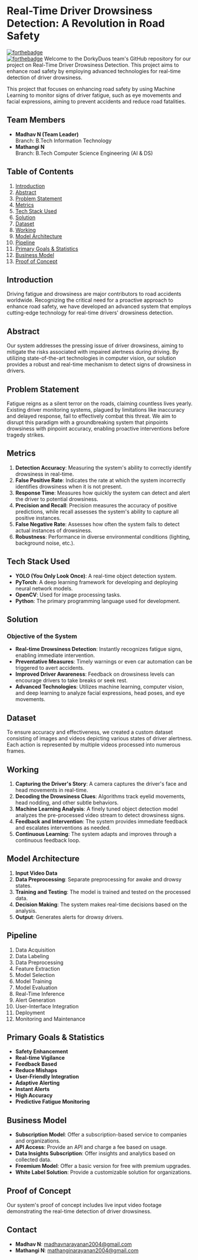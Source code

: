 # Real-Time Driver Drowsiness Detection: A Revolution in Road Safety
[![forthebadge](https://forthebadge.com/images/badges/made-with-html.svg)](https://forthebadge.com)  
[](https://raw.githubusercontent.com/mxdyyy/badge/ca7b14c23382f7d0a2effb1ebf00d43365e62e4b/built-by-team-dorkyduos.svg?token=BC6XTEB2HOB2JWLJMOHTIADGNCD2Q)
[![forthebadge](https://forthebadge.com/images/badges/built-with-love.svg)](https://forthebadge.com)
Welcome to the DorkyDuos team's GitHub repository for our project on Real-Time Driver Drowsiness Detection. This project aims to enhance road safety by employing advanced technologies for real-time detection of driver drowsiness.

This project that focuses on enhancing road safety by using Machine Learning to monitor signs of driver fatigue, such as eye movements and facial expressions, aiming to prevent accidents and reduce road fatalities.

## Team Members
- **Madhav N (Team Leader)**  
  Branch: B.Tech Information Technology
- **Mathangi N**  
  Branch: B.Tech Computer Science Engineering (AI & DS)

## Table of Contents
1. [Introduction](#introduction)
2. [Abstract](#abstract)
3. [Problem Statement](#problem-statement)
4. [Metrics](#metrics)
5. [Tech Stack Used](#tech-stack-used)
6. [Solution](#solution)
7. [Dataset](#dataset)
8. [Working](#working)
9. [Model Architecture](#model-architecture)
10. [Pipeline](#pipeline)
11. [Primary Goals & Statistics](#primary-goals--statistics)
12. [Business Model](#business-model)
13. [Proof of Concept](#proof-of-concept)

## Introduction
Driving fatigue and drowsiness are major contributors to road accidents worldwide. Recognizing the critical need for a proactive approach to enhance road safety, we have developed an advanced system that employs cutting-edge technology for real-time drivers' drowsiness detection.

## Abstract
Our system addresses the pressing issue of driver drowsiness, aiming to mitigate the risks associated with impaired alertness during driving. By utilizing state-of-the-art technologies in computer vision, our solution provides a robust and real-time mechanism to detect signs of drowsiness in drivers.

## Problem Statement
Fatigue reigns as a silent terror on the roads, claiming countless lives yearly. Existing driver monitoring systems, plagued by limitations like inaccuracy and delayed response, fail to effectively combat this threat. We aim to disrupt this paradigm with a groundbreaking system that pinpoints drowsiness with pinpoint accuracy, enabling proactive interventions before tragedy strikes.

## Metrics
1. **Detection Accuracy**: Measuring the system's ability to correctly identify drowsiness in real-time.
2. **False Positive Rate**: Indicates the rate at which the system incorrectly identifies drowsiness when it is not present.
3. **Response Time**: Measures how quickly the system can detect and alert the driver to potential drowsiness.
4. **Precision and Recall**: Precision measures the accuracy of positive predictions, while recall assesses the system's ability to capture all positive instances.
5. **False Negative Rate**: Assesses how often the system fails to detect actual instances of drowsiness.
6. **Robustness**: Performance in diverse environmental conditions (lighting, background noise, etc.).

## Tech Stack Used
- **YOLO (You Only Look Once)**: A real-time object detection system.
- **PyTorch**: A deep learning framework for developing and deploying neural network models.
- **OpenCV**: Used for image processing tasks.
- **Python**: The primary programming language used for development.

## Solution
### Objective of the System
- **Real-time Drowsiness Detection**: Instantly recognizes fatigue signs, enabling immediate intervention.
- **Preventative Measures**: Timely warnings or even car automation can be triggered to avert accidents.
- **Improved Driver Awareness**: Feedback on drowsiness levels can encourage drivers to take breaks or seek rest.
- **Advanced Technologies**: Utilizes machine learning, computer vision, and deep learning to analyze facial expressions, head poses, and eye movements.

## Dataset
To ensure accuracy and effectiveness, we created a custom dataset consisting of images and videos depicting various states of driver alertness. Each action is represented by multiple videos processed into numerous frames.

## Working
1. **Capturing the Driver's Story**: A camera captures the driver's face and head movements in real-time.
2. **Decoding the Drowsiness Clues**: Algorithms track eyelid movements, head nodding, and other subtle behaviors.
3. **Machine Learning Analysis**: A finely tuned object detection model analyzes the pre-processed video stream to detect drowsiness signs.
4. **Feedback and Intervention**: The system provides immediate feedback and escalates interventions as needed.
5. **Continuous Learning**: The system adapts and improves through a continuous feedback loop.

## Model Architecture
1. **Input Video Data**
2. **Data Preprocessing**: Separate preprocessing for awake and drowsy states.
3. **Training and Testing**: The model is trained and tested on the processed data.
4. **Decision Making**: The system makes real-time decisions based on the analysis.
5. **Output**: Generates alerts for drowsy drivers.

## Pipeline
1. Data Acquisition
2. Data Labeling
3. Data Preprocessing
4. Feature Extraction
5. Model Selection
6. Model Training
7. Model Evaluation
8. Real-Time Inference
9. Alert Generation
10. User-Interface Integration
11. Deployment
12. Monitoring and Maintenance

## Primary Goals & Statistics
- **Safety Enhancement**
- **Real-time Vigilance**
- **Feedback Based**
- **Reduce Mishaps**
- **User-Friendly Integration**
- **Adaptive Alerting**
- **Instant Alerts**
- **High Accuracy**
- **Predictive Fatigue Monitoring**

## Business Model
- **Subscription Model**: Offer a subscription-based service to companies and organizations.
- **API Access**: Provide an API and charge a fee based on usage.
- **Data Insights Subscription**: Offer insights and analytics based on collected data.
- **Freemium Model**: Offer a basic version for free with premium upgrades.
- **White Label Solution**: Provide a customizable solution for organizations.

## Proof of Concept
Our system's proof of concept includes live input video footage demonstrating the real-time detection of driver drowsiness.

## Contact
- **Madhav N**: [madhavnarayanan2004@gmail.com](mailto:madhavnarayanan2004@gmail.com)
- **Mathangi N**: [mathanginarayanan2004@gmail.com](mailto:mathanginarayanan2004@gmail.com)
